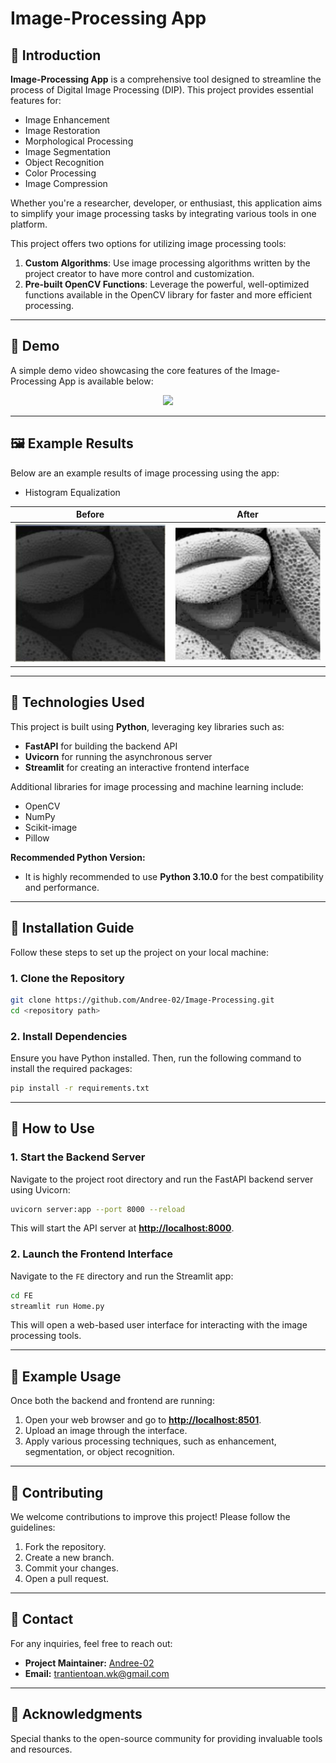 # Image-Processing App

## 🔗 Introduction

**Image-Processing App** is a comprehensive tool designed to streamline the process of Digital Image Processing (DIP). This project provides essential features for:

- Image Enhancement
- Image Restoration
- Morphological Processing
- Image Segmentation
- Object Recognition
- Color Processing
- Image Compression

Whether you're a researcher, developer, or enthusiast, this application aims to simplify your image processing tasks by integrating various tools in one platform.

This project offers two options for utilizing image processing tools:
1. **Custom Algorithms**: Use image processing algorithms written by the project creator to have more control and customization.
2. **Pre-built OpenCV Functions**: Leverage the powerful, well-optimized functions available in the OpenCV library for faster and more efficient processing.

---

## 🎥 Demo

A simple demo video showcasing the core features of the Image-Processing App is available below:

<div align="center">
  <img src="assets/demo.gif"/>
</div>

---

## 🖼️ Example Results

Below are an example results of image processing using the app:
- Histogram Equalization

| Before | After |
|--------|-------|
| ![Before](assets/histogramEqualization.png) | ![After](assets/equalized_image.png) |



---

## 🐳 Technologies Used

This project is built using **Python**, leveraging key libraries such as:

- **FastAPI** for building the backend API
- **Uvicorn** for running the asynchronous server
- **Streamlit** for creating an interactive frontend interface

Additional libraries for image processing and machine learning include:

- OpenCV
- NumPy
- Scikit-image
- Pillow

**Recommended Python Version:**
- It is highly recommended to use **Python 3.10.0** for the best compatibility and performance.
---

## 📝 Installation Guide

Follow these steps to set up the project on your local machine:

### 1. Clone the Repository

```bash
git clone https://github.com/Andree-02/Image-Processing.git
cd <repository path>
```

### 2. Install Dependencies

Ensure you have Python installed. Then, run the following command to install the required packages:

```bash
pip install -r requirements.txt
```

---

## 🚀 How to Use

### 1. Start the Backend Server

Navigate to the project root directory and run the FastAPI backend server using Uvicorn:

```bash
uvicorn server:app --port 8000 --reload
```

This will start the API server at **[http://localhost:8000](http://localhost:8000)**.

### 2. Launch the Frontend Interface

Navigate to the `FE` directory and run the Streamlit app:

```bash
cd FE
streamlit run Home.py
```

This will open a web-based user interface for interacting with the image processing tools.

---

## 📲 Example Usage

Once both the backend and frontend are running:

1. Open your web browser and go to **[http://localhost:8501](http://localhost:8501)**.
2. Upload an image through the interface.
3. Apply various processing techniques, such as enhancement, segmentation, or object recognition.

---

## 🔧 Contributing

We welcome contributions to improve this project! Please follow the guidelines:

1. Fork the repository.
2. Create a new branch.
3. Commit your changes.
4. Open a pull request.

---

## 📢 Contact

For any inquiries, feel free to reach out:

- **Project Maintainer:** [Andree-02](https://github.com/Andree-02)
- **Email:** [trantientoan.wk@gmail.com](mailto:trantientoan.wk@gmail.com)

---

## 🌟 Acknowledgments

Special thanks to the open-source community for providing invaluable tools and resources.

